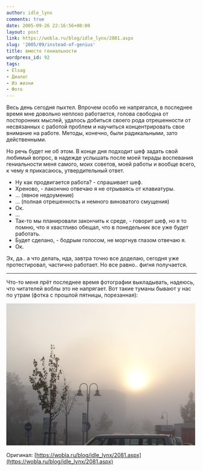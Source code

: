 ```yaml
---
author: idle_lynx
comments: true
date: 2005-09-26 22:16:56+00:00
layout: post
link: https://wobla.ru/blog/idle_lynx/2081.aspx
slug: '2005/09/instead-of-genius'
title: вместо гениальности
wordpress_id: 92
tags:
- Elsag
- Диалог
- Из жизни
- Фото
---
```


Весь день сегодня пыхтел. Впрочем особо не напрягался, в последнее время мне довольно неплохо работается, голова свободна от посторонних мыслей, удалось добиться своего рода отрешенности от несвязанных с работой проблем и научиться концентрировать свое внимание на работе. Методы, конечно, были радикальными, зато действенными.

Но речь будет не об этом. В конце дня подходит шеф задать свой любимый вопрос, в надежде услышать после моей тирады воспевания гениальности меня самого, моих советов, моей работы и вообще всего, к чему я прикасаюсь, утвердительный ответ.

- Ну как продвигается работа? - спрашивает шеф.
- Хреново, - лакончно отвечаю я не отрываясь от клавиатуры.
- ... (явное недоумение)
- ... (полная отрешенность и немного виноватого смущения)
- Ок.
- ...
- Так-то мы планировали закончить к среде, - говорит шеф, но я то помню, что я хвастливо обещал, что в понедельник все уже будет работать.
- Будет сделано, - бодрым голосом, не моргнув глазом отвечаю я.
- Ок.

Эх, да.. а что делать, нда, завтра точно все доделаю, сегодня уже протестировал, частично работает. Но все равно.. фигня получается.

* * *

Что-то меня прёт последнее время фотографии выкладывать, надеюсь, что читателей воблы это не напрягает. Вот такие туманы бывают у нас по утрам (фотка с прошлой пятницы, порезанная):

![Misty Sunrise](images/2007/05/a981a03a-f77b-4c87-95ae-94afa51200c1.jpg)

Оригинал: [https://wobla.ru/blog/idle_lynx/2081.aspx](https://wobla.ru/blog/idle_lynx/2081.aspx)
